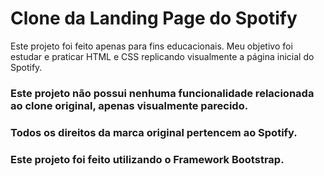# Clone da Landing Page do Spotify

Este projeto foi feito apenas para fins educacionais.
Meu objetivo foi estudar e praticar HTML e CSS replicando visualmente a página inicial do Spotify.

### Este projeto não possui nenhuma funcionalidade relacionada ao clone original, apenas visualmente parecido.

### Todos os direitos da marca original pertencem ao Spotify.

### Este projeto foi feito utilizando o Framework Bootstrap.
